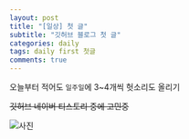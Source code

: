 ```yaml
---
layout: post
title: "[일상] 첫 글"
subtitle: "깃허브 블로그 첫 글"
categories: daily
tags: daily first 첫글
comments: true
---
```



오늘부터 적어도 `일주일`에 3~4개씩 헛소리도 올리기

~~깃허브 네이버 티스토리 중에 고민중~~

![사진](https://godbs129.github.io/assets/img/fun/dulgi.png)